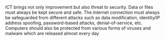 ICT brings not only improvement but also threat to security. Data or files must always be kept secure and safe. The internet connection must always be safeguarded from different attacks such as data modification, identity/IP address spoofing, password-based attacks, denial-of-service, etc. Computers should also be protected from various forms of viruses and malware which are released almost every day